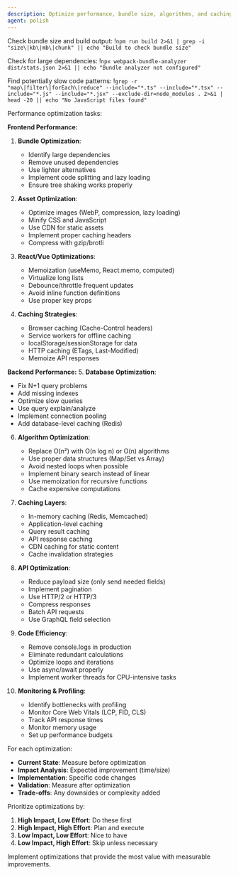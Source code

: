 ```yaml
---
description: Optimize performance, bundle size, algorithms, and caching
agent: polish
---
```


Check bundle size and build output:
!`npm run build 2>&1 | grep -i "size\|kb\|mb\|chunk" || echo "Build to check bundle size"`

Check for large dependencies:
!`npx webpack-bundle-analyzer dist/stats.json 2>&1 || echo "Bundle analyzer not configured"`

Find potentially slow code patterns:
!`grep -r "map\|filter\|forEach\|reduce" --include="*.ts" --include="*.tsx" --include="*.js" --include="*.jsx" --exclude-dir=node_modules . 2>&1 | head -20 || echo "No JavaScript files found"`

Performance optimization tasks:

**Frontend Performance:**

1. **Bundle Optimization**:
   - Identify large dependencies
   - Remove unused dependencies
   - Use lighter alternatives
   - Implement code splitting and lazy loading
   - Ensure tree shaking works properly

2. **Asset Optimization**:
   - Optimize images (WebP, compression, lazy loading)
   - Minify CSS and JavaScript
   - Use CDN for static assets
   - Implement proper caching headers
   - Compress with gzip/brotli

3. **React/Vue Optimizations**:
   - Memoization (useMemo, React.memo, computed)
   - Virtualize long lists
   - Debounce/throttle frequent updates
   - Avoid inline function definitions
   - Use proper key props

4. **Caching Strategies**:
   - Browser caching (Cache-Control headers)
   - Service workers for offline caching
   - localStorage/sessionStorage for data
   - HTTP caching (ETags, Last-Modified)
   - Memoize API responses

**Backend Performance:**
5. **Database Optimization**:

- Fix N+1 query problems
- Add missing indexes
- Optimize slow queries
- Use query explain/analyze
- Implement connection pooling
- Add database-level caching (Redis)

6. **Algorithm Optimization**:
   - Replace O(n²) with O(n log n) or O(n) algorithms
   - Use proper data structures (Map/Set vs Array)
   - Avoid nested loops when possible
   - Implement binary search instead of linear
   - Use memoization for recursive functions
   - Cache expensive computations

7. **Caching Layers**:
   - In-memory caching (Redis, Memcached)
   - Application-level caching
   - Query result caching
   - API response caching
   - CDN caching for static content
   - Cache invalidation strategies

8. **API Optimization**:
   - Reduce payload size (only send needed fields)
   - Implement pagination
   - Use HTTP/2 or HTTP/3
   - Compress responses
   - Batch API requests
   - Use GraphQL field selection

9. **Code Efficiency**:
   - Remove console.logs in production
   - Eliminate redundant calculations
   - Optimize loops and iterations
   - Use async/await properly
   - Implement worker threads for CPU-intensive tasks

10. **Monitoring & Profiling**:
    - Identify bottlenecks with profiling
    - Monitor Core Web Vitals (LCP, FID, CLS)
    - Track API response times
    - Monitor memory usage
    - Set up performance budgets

For each optimization:

- **Current State**: Measure before optimization
- **Impact Analysis**: Expected improvement (time/size)
- **Implementation**: Specific code changes
- **Validation**: Measure after optimization
- **Trade-offs**: Any downsides or complexity added

Prioritize optimizations by:

1. **High Impact, Low Effort**: Do these first
2. **High Impact, High Effort**: Plan and execute
3. **Low Impact, Low Effort**: Nice to have
4. **Low Impact, High Effort**: Skip unless necessary

Implement optimizations that provide the most value with measurable improvements.
